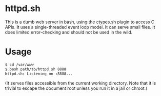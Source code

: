 httpd.sh
========

This is a dumb web server in bash, using the ctypes.sh plugin to access C APIs.
It uses a single-threaded event loop model.  It can serve small files.  It does
limited error-checking and should not be used in the wild.

Usage
=====

```bash
$ cd /var/www
$ bash path/to/httpd.sh 8888
httpd.sh: Listening on :8888...

```

(It serves files accessible from the current working directory.  Note that it
is trivial to escape the document root unless you run it in a jail or chroot.)
